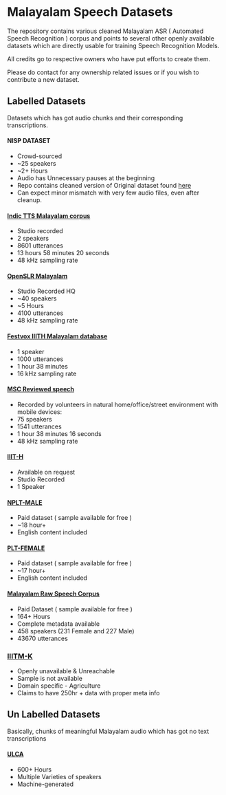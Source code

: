 # Malayalam Speech Datasets

The repository contains various cleaned Malayalam ASR ( Automated Speech Recognition ) corpus and points to several other openly available datasets which are directly usable for training Speech Recognition Models.

All credits go to respective owners who have put efforts to create them. 

Please do contact for any ownership related issues or if you wish to contribute a new dataset.

##  Labelled Datasets

Datasets which has got audio chunks and their corresponding transcriptions.

#### NISP DATASET

* Crowd-sourced
* ~25 speakers
* ~2+ Hours
* Audio has Unnecessary pauses at the beginning
* Repo contains cleaned version of Original dataset found [here](https://github.com/iiscleap/NISP-Dataset)
* Can expect minor mismatch with very few audio files, even after cleanup.

#### [Indic TTS Malayalam corpus](https://www.kaggle.com/kavyamanohar/indic-tts-malayalam-speech-corpus)

* Studio recorded
* 2 speakers
* 8601 utterances
* 13 hours 58 minutes 20 seconds
* 48 kHz sampling rate

#### [OpenSLR Malayalam](https://www.openslr.org/63/)

* Studio Recorded HQ 
* ~40 speakers
* ~5 Hours
* 4100 utterances
* 48 kHz sampling rate

####  [Festvox IIITH Malayalam database](http://www.festvox.org/databases/iiit_voices/)

* 1 speaker
* 1000 utterances
* 1 hour 38 minutes
* 16 kHz sampling rate

####  [MSC Reviewed speech](https://blog.smc.org.in/malayalam-speech-corpus/)

* Recorded by volunteers in natural home/office/street environment with mobile devices:
* 75 speakers
* 1541 utterances
* 1 hour 38 minutes 16 seconds
* 48 kHz sampling rate

####  [IIIT-H](http://cvit.iiit.ac.in/research/projects/cvit-projects/text-to-speech-dataset-for-indian-languages)

* Available on request
* Studio Recorded
* 1 Speaker

#### [NPLT-MALE](https://nplt.in/demo/mal-male-speech-corpus-iltts)

* Paid dataset ( sample available for free )
* ~18 hour+
* English content included

#### [PLT-FEMALE](https://nplt.in/demo/mal-female-speech-corpus-iltts)

* Paid dataset ( sample available for free )
* ~17 hour+
* English content included

#### [Malayalam Raw Speech Corpus](https://nplt.in/demo/index.php?route=product/product&product_id=2005&search=malayalam+speech)

* Paid Dataset ( sample available for free )
* 164+ Hours
* Complete metadata available
* 458 speakers (231 Female and 227 Male)
* 43670 utterances

### [IIITM-K](https://aclanthology.org/2020.wildre-1.5/)

* Openly unavailable & Unreachable
* Sample is not available
* Domain specific - Agriculture
* Claims to have 250hr + data with proper meta info


##  Un Labelled Datasets

Basically, chunks of meaningful Malayalam audio which has got no text transcriptions


#### [ULCA](https://github.com/Open-Speech-EkStep/ULCA-asr-dataset-corpus)

*   600+ Hours
*   Multiple Varieties of speakers
*   Machine-generated
